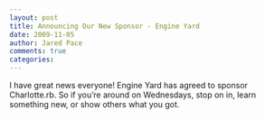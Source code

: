 ```yaml
---
layout: post
title: Announcing Our New Sponsor - Engine Yard
date: 2009-11-05
author: Jared Pace
comments: true
categories:
---
```


I have great news everyone! Engine Yard has agreed to sponsor Charlotte.rb.
So if you’re around on Wednesdays, stop on in, learn something new, or show others what you got.
